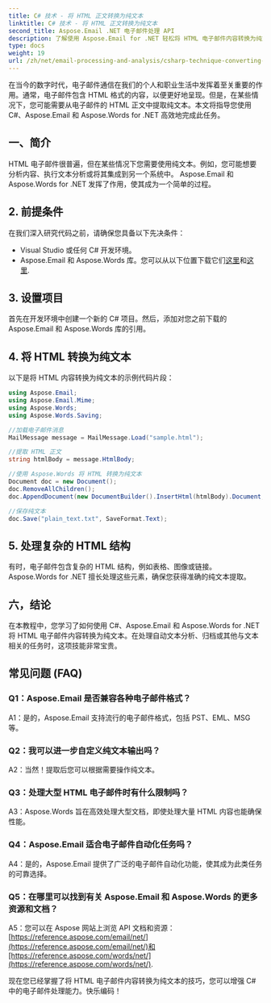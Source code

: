 ```yaml
---
title: C# 技术 - 将 HTML 正文转换为纯文本
linktitle: C# 技术 - 将 HTML 正文转换为纯文本
second_title: Aspose.Email .NET 电子邮件处理 API
description: 了解使用 Aspose.Email for .NET 轻松将 HTML 电子邮件内容转换为纯文本。详细指南和代码。立即探索！
type: docs
weight: 19
url: /zh/net/email-processing-and-analysis/csharp-technique-converting-html-body-to-plain-text/
---
```


在当今的数字时代，电子邮件通信在我们的个人和职业生活中发挥着至关重要的作用。通常，电子邮件包含 HTML 格式的内容，以便更好地呈现。但是，在某些情况下，您可能需要从电子邮件的 HTML 正文中提取纯文本。本文将指导您使用 C#、Aspose.Email 和 Aspose.Words for .NET 高效地完成此任务。

## 一、简介

HTML 电子邮件很普遍，但在某些情况下您需要使用纯文本。例如，您可能想要分析内容、执行文本分析或将其集成到另一个系统中。 Aspose.Email 和 Aspose.Words for .NET 发挥了作用，使其成为一个简单的过程。

## 2. 前提条件

在我们深入研究代码之前，请确保您具备以下先决条件：
- Visual Studio 或任何 C# 开发环境。
-  Aspose.Email 和 Aspose.Words 库。您可以从以下位置下载它们[这里](https://releases.aspose.com/email/net/)和[这里](https://releases.aspose.com/words/net/).

## 3. 设置项目

首先在开发环境中创建一个新的 C# 项目。然后，添加对您之前下载的 Aspose.Email 和 Aspose.Words 库的引用。

## 4. 将 HTML 转换为纯文本

以下是将 HTML 内容转换为纯文本的示例代码片段：

```csharp
using Aspose.Email;
using Aspose.Email.Mime;
using Aspose.Words;
using Aspose.Words.Saving;

//加载电子邮件消息
MailMessage message = MailMessage.Load("sample.html");

//提取 HTML 正文
string htmlBody = message.HtmlBody;

//使用 Aspose.Words 将 HTML 转换为纯文本
Document doc = new Document();
doc.RemoveAllChildren();
doc.AppendDocument(new DocumentBuilder().InsertHtml(htmlBody).Document, ImportFormatMode.KeepSourceFormatting);

//保存纯文本
doc.Save("plain_text.txt", SaveFormat.Text);
```

## 5. 处理复杂的 HTML 结构

有时，电子邮件包含复杂的 HTML 结构，例如表格、图像或链接。 Aspose.Words for .NET 擅长处理这些元素，确保您获得准确的纯文本提取。

## 六，结论

在本教程中，您学习了如何使用 C#、Aspose.Email 和 Aspose.Words for .NET 将 HTML 电子邮件内容转换为纯文本。在处理自动文本分析、归档或其他与文本相关的任务时，这项技能非常宝贵。

## 常见问题 (FAQ)

### Q1：Aspose.Email 是否兼容各种电子邮件格式？
A1：是的，Aspose.Email 支持流行的电子邮件格式，包括 PST、EML、MSG 等。

### Q2：我可以进一步自定义纯文本输出吗？
A2：当然！提取后您可以根据需要操作纯文本。

### Q3：处理大型 HTML 电子邮件时有什么限制吗？
A3：Aspose.Words 旨在高效处理大型文档，即使处理大量 HTML 内容也能确保性能。

### Q4：Aspose.Email 适合电子邮件自动化任务吗？
A4：是的，Aspose.Email 提供了广泛的电子邮件自动化功能，使其成为此类任务的可靠选择。

### Q5：在哪里可以找到有关 Aspose.Email 和 Aspose.Words 的更多资源和文档？
 A5：您可以在 Aspose 网站上浏览 API 文档和资源：[https://reference.aspose.com/email/net/](https://reference.aspose.com/email/net/)和[https://reference.aspose.com/words/net/](https://reference.aspose.com/words/net/).

现在您已经掌握了将 HTML 电子邮件内容转换为纯文本的技巧，您可以增强 C# 中的电子邮件处理能力。快乐编码！